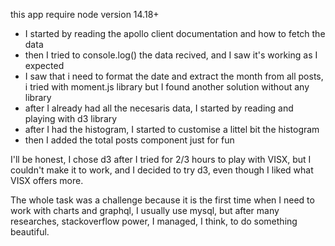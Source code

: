 this app require node version 14.18+

- I started by reading the apollo client documentation and how to fetch the data
- then I tried to console.log() the data recived, and I saw it's working as I expected
- I saw that i need to format the date and extract the month from all posts, i tried with moment.js library but I found another solution without any library
- after I already had all the necesaris data, I started by reading and playing with d3 library
- after I had the histogram, I started to customise a littel bit the histogram
- then I added the total posts component just for fun


I'll be honest, I chose d3 after I tried for 2/3 hours to play with VISX, but I couldn't make it to work, and I decided to try d3, even though I liked what VISX offers more.

The whole task was a challenge because it is the first time when I need to  work with charts and graphql, I usually use mysql, but after many researches, stackoverflow power, I managed, I think, to do something beautiful.